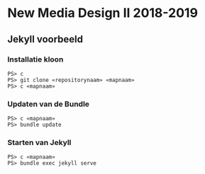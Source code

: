 New Media Design II 2018-2019
=============================

Jekyll voorbeeld
----------------

### Installatie kloon

```
PS> c
PS> git clone «repositorynaam» «mapnaam»
PS> c «mapnaam»
```

### Updaten van de Bundle

```
PS> c «mapnaam»
PS> bundle update
```

### Starten van Jekyll

```
PS> c «mapnaam»
PS> bundle exec jekyll serve
```
